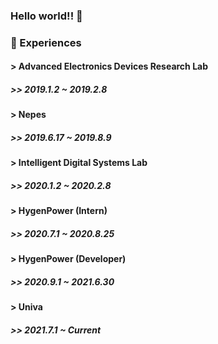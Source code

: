 ### Hello world!! 👋

### 🔭 Experiences

#### > Advanced Electronics Devices Research Lab
##### >> 2019.1.2 ~ 2019.2.8

#### > Nepes
##### >> 2019.6.17 ~ 2019.8.9

#### > Intelligent Digital Systems Lab
##### >> 2020.1.2 ~ 2020.2.8

#### > HygenPower (Intern)
##### >> 2020.7.1 ~ 2020.8.25

#### > HygenPower (Developer)
##### >> 2020.9.1 ~ 2021.6.30

#### > Univa
##### >> 2021.7.1 ~ Current


<!--
**Tak2een/Tak2een** is a ✨ _special_ ✨ repository because its `README.md` (this file) appears on your GitHub profile.

Here are some ideas to get you started:

- 🔭 I’m currently working on ...
- 🌱 I’m currently learning ...
- 👯 I’m looking to collaborate on ...
- 🤔 I’m looking for help with ...
- 💬 Ask me about ...
- 📫 How to reach me: ...
- 😄 Pronouns: ...
- ⚡ Fun fact: ...
-->

